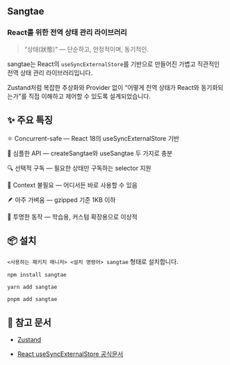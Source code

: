 ## Sangtae 
### React를 위한 전역 상태 관리 라이브러리

> “상태(狀態)” — 단순하고, 안정적이며, 동기적인.

sangtae는 React의 `useSyncExternalStore`를 기반으로 만들어진
가볍고 직관적인 전역 상태 관리 라이브러리입니다.

Zustand처럼 복잡한 추상화와 Provider 없이 “어떻게 전역 상태가 React와 동기화되는가”를 직접 이해하고 제어할 수 있도록 설계되었습니다.

## ✨ 주요 특징

⚛️ Concurrent-safe — React 18의 useSyncExternalStore 기반

🧱 심플한 API — createSangtae와 useSangtae 두 가지로 충분

🔍 선택적 구독 — 필요한 상태만 구독하는 selector 지원

🚀 Context 불필요 — 어디서든 바로 사용할 수 있음

🪶 아주 가벼움 — gzipped 기준 1KB 이하

🧠 투명한 동작 — 학습용, 커스텀 확장용으로 이상적

## 📦 설치
`<사용하는 패키지 매니저> <설치 명령어> sangtae` 형태로 설치합니다.

```
npm install sangtae
```
```
yarn add sangtae
```
```
pnpm add sangtae
```

## 🐻 참고 문서

- [Zustand](https://zustand-demo.pmnd.rs/)

- [React useSyncExternalStore 공식문서](https://ko.react.dev/reference/react/useSyncExternalStore)
